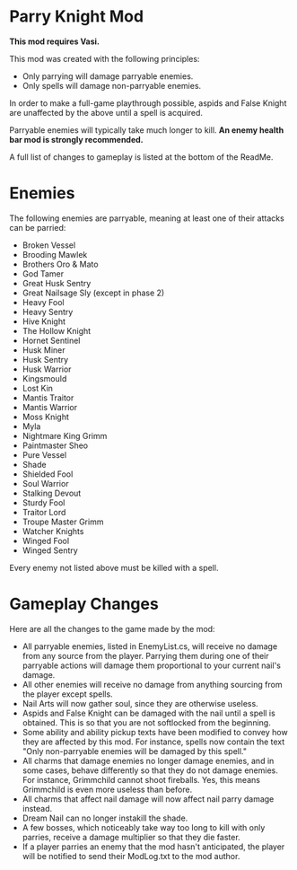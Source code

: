 # Parry Knight Mod

**This mod requires Vasi.**

This mod was created with the following principles:
- Only parrying will damage parryable enemies.
- Only spells will damage non-parryable enemies.

In order to make a full-game playthrough possible, aspids and False Knight are unaffected by the above until a spell is acquired.

Parryable enemies will typically take much longer to kill. **An enemy health bar mod is strongly recommended.**

A full list of changes to gameplay is listed at the bottom of the ReadMe.

# Enemies

The following enemies are parryable, meaning at least one of their attacks can be parried:
- Broken Vessel
- Brooding Mawlek
- Brothers Oro & Mato
- God Tamer
- Great Husk Sentry
- Great Nailsage Sly (except in phase 2)
- Heavy Fool
- Heavy Sentry
- Hive Knight
- The Hollow Knight
- Hornet Sentinel
- Husk Miner
- Husk Sentry
- Husk Warrior
- Kingsmould
- Lost Kin
- Mantis Traitor
- Mantis Warrior
- Moss Knight
- Myla
- Nightmare King Grimm
- Paintmaster Sheo
- Pure Vessel
- Shade
- Shielded Fool
- Soul Warrior
- Stalking Devout
- Sturdy Fool
- Traitor Lord
- Troupe Master Grimm
- Watcher Knights
- Winged Fool
- Winged Sentry

Every enemy not listed above must be killed with a spell.

# Gameplay Changes

Here are all the changes to the game made by the mod:
- All parryable enemies, listed in EnemyList.cs, will receive no damage from any source from the player. Parrying them during one of their parryable actions will damage them proportional to your current nail's damage.
- All other enemies will receive no damage from anything sourcing from the player except spells. 
- Nail Arts will now gather soul, since they are otherwise useless.
- Aspids and False Knight can be damaged with the nail until a spell is obtained. This is so that you are not softlocked from the beginning.
- Some ability and ability pickup texts have been modified to convey how they are affected by this mod. For instance, spells now contain the text "Only non-parryable enemies will be damaged by this spell."
- All charms that damage enemies no longer damage enemies, and in some cases, behave differently so that they do not damage enemies. For instance, Grimmchild cannot shoot fireballs. Yes, this means Grimmchild is even more useless than before.
- All charms that affect nail damage will now affect nail parry damage instead. 
- Dream Nail can no longer instakill the shade.
- A few bosses, which noticeably take way too long to kill with only parries, receive a damage multiplier so that they die faster.
- If a player parries an enemy that the mod hasn't anticipated, the player will be notified to send their ModLog.txt to the mod author.
